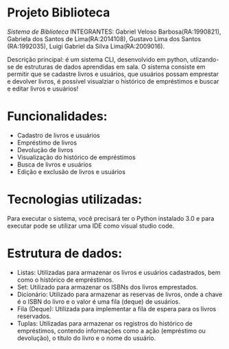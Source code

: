 # Projeto Biblioteca

*Sistema de Biblioteca*
INTEGRANTES: Gabriel Veloso Barbosa(RA:1990821), Gabriela dos Santos de Lima(RA:2014108), Gustavo Lima dos Santos (RA:1992035), Luigi Gabriel da Silva Lima(RA:2009016).

Descrição principal: é um sistema CLI, desenvolvido em python, utlizando-se de estruturas de dados aprendidas em sala. O sistema consiste em permitir que se cadastre livros e usuários, que usuários possam emprestar e devolver livros, é possível visualziar o histórico de empréstimos e buscar e editar livros e usuários!

# Funcionalidades:
- Cadastro de livros e usuários
- Empréstimo de livros
- Devolução de livros
- Visualização do histórico de empréstimos
- Busca de livros e usuários
- Edição e exclusão de livros e usuários

# Tecnologias utilizadas:
Para executar o sistema, você precisará ter o Python instalado 3.0 e para executar pode se utilizar uma IDE como visual studio code.

# Estrutura de dados:
- Listas: Utilizadas para armazenar os livros e usuários cadastrados, bem como o histórico de empréstimos.
- Set: Utilizado para armazenar os ISBNs dos livros emprestados.
- Dicionário: Utilizado para armazenar as reservas de livros, onde a chave é o ISBN do livro e o valor é uma fila (deque) de usuários.
- Fila (Deque): Utilizada para implementar a fila de espera para os livros reservados.
- Tuplas: Utilizadas para armazenar os registros do histórico de empréstimos, contendo informações como a ação (empréstimo ou devolução), o título do livro e o nome do usuário.
